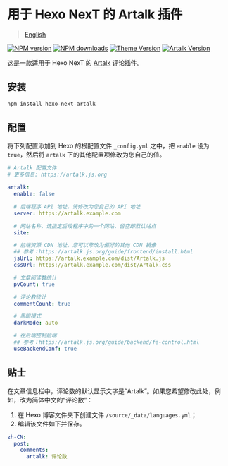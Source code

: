 # 用于 Hexo NexT 的 Artalk 插件

> [English](https://github.com/leirock/hexo-next-artalk/blob/main/README.md)

[![NPM version](https://img.shields.io/npm/v/hexo-next-artalk?color=red&logo=npm&style=flat-square)](https://www.npmjs.com/package/hexo-next-artalk)
[![NPM downloads](https://img.shields.io/npm/dm/hexo-next-artalk?color=red&logo=npm&style=flat-square)](https://www.npmjs.com/package/hexo-next-artalk)
[![Theme Version](https://img.shields.io/badge/NexT-v7.3.0+-blue?style=flat-square)](https://github.com/next-theme/hexo-theme-next)
[![Artalk Version](https://img.shields.io/badge/Artalk-v2.3.1+-558fb5?style=flat-square)](https://github.com/ArtalkJS/Artalk)

这是一款适用于 Hexo NexT 的 [Artalk](https://artalk.js.org) 评论插件。

## 安装

```bash
npm install hexo-next-artalk
```

## 配置

将下列配置添加到 Hexo 的根配置文件 `_config.yml` 之中，把 `enable` 设为 `true`，然后将 `artalk` 下的其他配置项修改为您自己的值。

```yaml
# Artalk 配置文件
# 更多信息: https://artalk.js.org

artalk:
  enable: false

  # 后端程序 API 地址，请修改为您自己的 API 地址
  server: https://artalk.example.com

  # 网站名称，请指定后段程序中的一个网站，留空即默认站点
  site:

  # 前端资源 CDN 地址，您可以修改为偏好的其他 CDN 镜像
  ## 参考：https://artalk.js.org/guide/frontend/install.html
  jsUrl: https://artalk.example.com/dist/Artalk.js
  cssUrl: https://artalk.example.com/dist/Artalk.css

  # 文章阅读数统计
  pvCount: true

  # 评论数统计
  commentCount: true

  # 黑暗模式
  darkMode: auto

  # 在后端控制前端
  ## 参考：https://artalk.js.org/guide/backend/fe-control.html
  useBackendConf: true
```

## 贴士

在文章信息栏中，评论数的默认显示文字是“Artalk”。如果您希望修改此处，例如，改为简体中文的“评论数”：

1. 在 Hexo 博客文件夹下创建文件 `/source/_data/languages.yml`；
2. 编辑该文件如下并保存。

```yaml
zh-CN:
  post:
    comments:
      artalk: 评论数
```